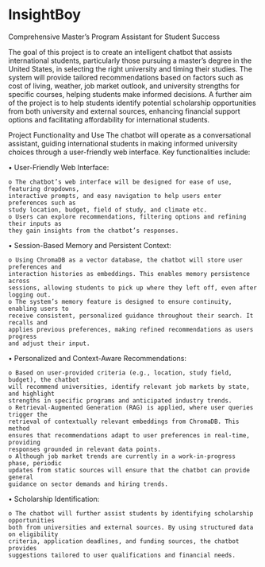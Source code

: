 # InsightBoy
Comprehensive Master’s Program Assistant for Student Success

The goal of this project is to create an intelligent chatbot that assists international students, 
particularly those pursuing a master’s degree in the United States, in selecting the right university 
and timing their studies. The system will provide tailored recommendations based on factors 
such as cost of living, weather, job market outlook, and university strengths for specific courses, 
helping students make informed decisions. A further aim of the project is to help students 
identify potential scholarship opportunities from both university and external sources, enhancing 
financial support options and facilitating affordability for international students. 

Project Functionality and Use 
The chatbot will operate as a conversational assistant, guiding international students in making 
informed university choices through a user-friendly web interface. Key functionalities include: 

• User-Friendly Web Interface: 

    o The chatbot’s web interface will be designed for ease of use, featuring dropdowns, 
    interactive prompts, and easy navigation to help users enter preferences such as 
    study location, budget, field of study, and climate etc. 
    o Users can explore recommendations, filtering options and refining their inputs as 
    they gain insights from the chatbot’s responses. 
    
• Session-Based Memory and Persistent Context: 

    o Using ChromaDB as a vector database, the chatbot will store user preferences and 
    interaction histories as embeddings. This enables memory persistence across 
    sessions, allowing students to pick up where they left off, even after logging out. 
    o The system’s memory feature is designed to ensure continuity, enabling users to 
    receive consistent, personalized guidance throughout their search. It recalls and 
    applies previous preferences, making refined recommendations as users progress 
    and adjust their input.
    
• Personalized and Context-Aware Recommendations: 

    o Based on user-provided criteria (e.g., location, study field, budget), the chatbot 
    will recommend universities, identify relevant job markets by state, and highlight 
    strengths in specific programs and anticipated industry trends. 
    o Retrieval-Augmented Generation (RAG) is applied, where user queries trigger the 
    retrieval of contextually relevant embeddings from ChromaDB. This method 
    ensures that recommendations adapt to user preferences in real-time, providing 
    responses grounded in relevant data points. 
    o Although job market trends are currently in a work-in-progress phase, periodic 
    updates from static sources will ensure that the chatbot can provide general 
    guidance on sector demands and hiring trends. 
    
• Scholarship Identification: 

    o The chatbot will further assist students by identifying scholarship opportunities 
    both from universities and external sources. By using structured data on eligibility 
    criteria, application deadlines, and funding sources, the chatbot provides 
    suggestions tailored to user qualifications and financial needs.

